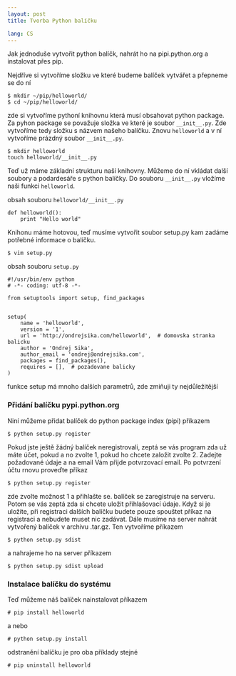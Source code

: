 ```yaml
---
layout: post
title: Tvorba Python balíčku

lang: CS
---
```


Jak jednoduše vytvořit python balíčk, nahrát ho na pipi.python.org a instalovat přes pip.

Nejdříve si vytvoříme složku ve které budeme balíček vytvářet a přepneme se do ní

    $ mkdir ~/pip/helloworld/
    $ cd ~/pip/helloworld/


zde si vytvoříme pythoní knihovnu která musí obsahovat python package. Za pyhon package se považuje složka ve které je soubor `__init__.py`. Zde vytvoříme tedy složku s názvem našeho balíčku. Znovu `helloworld` a v ní vytvoříme prázdný soubor `__init__.py`.

    $ mkdir helloworld
    touch helloworld/__init__.py

Teď už máme základní strukturu naší knihovny. Můžeme do ní vkládat další soubory a podardesáře s python balíčky. Do souboru `__init__.py` vložíme naši funkci `helloworld`.

obsah souboru `helloworld/__init__.py`


    def helloworld():
        print "Hello world"


Knihonu máme hotovou, teď musíme vytvořit soubor setup.py kam zadáme potřebné informace o balíčku.

    $ vim setup.py

obsah souboru `setup.py`

    #!/usr/bin/env python
    # -*- coding: utf-8 -*-

    from setuptools import setup, find_packages


    setup(
        name = 'helloworld',
        version = '1',
        url = 'http://ondrejsika.com/helloworld',  # domovska stranka balicku
        author = 'Ondrej Sika',
        author_email = 'ondrej@ondrejsika.com',
        packages = find_packages(),
        requires = [],  # pozadovane balicky
    )

funkce setup má mnoho dalších parametrů, zde zmiňuji ty nejdůležitější

### Přidání balíčku pypi.python.org

Niní můžeme přidat balíček do python package index (pipi) příkazem

    $ python setup.py register

Pokud jste ještě žádný balíček neregistrovali, zeptá se vás program zda už máte účet, pokud a no zvolte 1, pokud ho chcete založit zvolte 2. Zadejte požadované údaje a na email Vám přijde potvrzovací email. Po potvrzení účtu rnovu proveďte příkaz 

    $ python setup.py register

zde zvolte možnost 1 a přihlašte se. balíček se zaregistruje na serveru. Potom se vás zeptá zda si chcete uložit přihlašovací údaje. Když si je uložíte, při registraci dalších balíčku budete pouze spouštet příkaz na registraci a nebudete muset nic zadávat.
Dále musíme na server nahrát vytvořený balíček v archivu .tar.gz. Ten vytvoříme příkazem

    $ python setup.py sdist

a nahrajeme ho na server příkazem

    $ python setup.py sdist upload

### Instalace balíčku do systému
Teď můžeme náš balíček nainstalovat příkazem

    # pip install helloworld

a nebo

    # python setup.py install

odstranění balíčku je pro oba příklady stejné

    # pip uninstall helloworld

